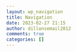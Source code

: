 ```yaml
---
layout: wp_navigation
title: Navigation
date: 2023-02-27 21:15
author: dillonsemail2012
comments: true
categories: []
---
```

<!-- wp:navigation-link {"label":"Resume","type":"page","id":11,"url":"https://dillonsmith57.wordpress.com/about/","kind":"post-type","isTopLevelLink":true} /-->

<!-- wp:navigation-link {"label":"Contact","type":"page","id":10,"url":"https://dillonsmith57.wordpress.com/contact/","kind":"post-type","isTopLevelLink":true,"fontSize":"medium"} /-->

<!-- wp:navigation-link {"label":"Engineering Projects","type":"category","id":1128014,"url":"https://dillonsmith57.wordpress.com/category/engineering-projects/","kind":"taxonomy","isTopLevelLink":true} /-->

<!-- wp:navigation-link {"label":"Creativity","type":"category","id":1128014,"url":"https://dillonsmith57.wordpress.com/category/Creativity/","kind":"taxonomy","isTopLevelLink":true} /-->

<!-- wp:navigation-link {"label":"Reviews","type":"category","id":19177,"url":"https://dillonsmith57.wordpress.com/category/media-reviews/","kind":"taxonomy","isTopLevelLink":true} /-->

